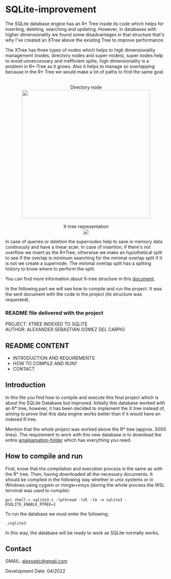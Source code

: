 # SQLite-improvement
The SQLite database engine has an R* Tree inside its code which helps for inserting, deleting, searching and updating. However, in databases with higher dimensionality we found some disadvantages in that structure that's why I've created an XTree above the existing Tree to improve performance. 

The XTree has three types of nodes which helps to high dimensionality management (nodes, directory nodes and super-nodes), super nodes help to avoid unneccessary and inefficient splits, high dimensionality is a problem in R*-Tree as it grows. Also it helps to manage so overlapping because in the R* Tree we would make a lot of paths to find the same goal.

<p align="center">
<br> Directory node <br>
<img width=400px src=https://github.com/alexjr2001/SQLite-improvement/assets/63054183/8a3d75fb-3aca-4bf5-8c60-ce51ce354c9e>
<br>
<br> X-tree representation <br>
<img src=https://github.com/alexjr2001/SQLite-improvement/assets/63054183/97749dae-6cd0-4f0a-9e4f-3856c32f07d4>
</p>

In case of queries or deletion the supernodes help to save in memory data continously and have a linear scan. In case of insertion, if there's not overflow we insert as the R*Tree, otherwise we make an hypothetical split to see if the overlap is minimum searching for the minimal overlap split if it is not we create a supernode. The minimal overlap split has a spliting history to know where to perform the split. 

You can find more information about X-tree structure in this [document](https://bib.dbvis.de/uploadedFiles/190.pdf).

In the following part we will see how to compile and run the project. It was the sent document with the code in the project (its structure was requested).

### README file delivered with the project

PROJECT: XTREE INDEXED TO SQLITE
</br>AUTHOR: ALEXANDER SEBASTIÁN GÓMEZ DEL CARPIO

README CONTENT
-----------------------
 * INTRODUCTION AND REQUIREMENTS
 * HOW TO COMPILE AND RUN?
 * CONTACT

Introduction
------------
In this file you find how to compile and execute this final project which is about the SQLite Database but improved. Initially this database worked with an R* tree, however, it has been decided to implement the X tree instead of, aiming to prove that this data engine works better than if it would have an indexed R tree.

Mention that the whole project was worked above the R* tree (approx. 5000 lines). The requirement to work with this new database is to download the entire [amalgamation-folder](https://github.com/alexjr2001/SQLite-improvement/tree/main/sqlite-amalgamation-3380400) which has everything you need.

How to compile and run
--------------------------
First, know that the compilation and execution process is the same as with the R* tree. Then, having downloaded all the necessary documents. It should be compiled in the following way whether in unix systems or in Windows using cygwin or mingw+msys (during the whole process the WSL terminal was used to compile):

```
gcc shell.c sqlite3.c -lpthread -ldl -lm -o sqlite3 -DSQLITE_ENABLE_RTREE=1
```

To run the database we must enter the following:

```
./sqlite3
```

In this way, the database will be ready to work as SQLite normally works. 

Contact
--------
GMAIL: alexsgdc@gmail.com   

Development Date: 04/2022
